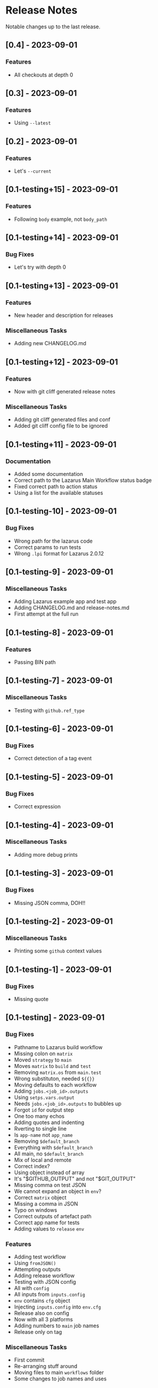 # Release Notes

Notable changes up to the last release.

## [0.4] - 2023-09-01

### Features

- All checkouts at depth 0

## [0.3] - 2023-09-01

### Features

- Using `--latest`

## [0.2] - 2023-09-01

### Features

- Let's `--current`

## [0.1-testing+15] - 2023-09-01

### Features

- Following `body` example, not `body_path`

## [0.1-testing+14] - 2023-09-01

### Bug Fixes

- Let's try with depth 0

## [0.1-testing+13] - 2023-09-01

### Features

- New header and description for releases

### Miscellaneous Tasks

- Adding new CHANGELOG.md

## [0.1-testing+12] - 2023-09-01

### Features

- Now with git cliff generated release notes

### Miscellaneous Tasks

- Adding git cliff generated files and conf
- Added git cliff config file to be ignored

## [0.1-testing+11] - 2023-09-01

### Documentation

- Added some documentation
- Correct path to the Lazarus Main Workflow status badge
- Fixed correct path to action status
- Using a list for the available statuses

## [0.1-testing-10] - 2023-09-01

### Bug Fixes

- Wrong path for the lazarus code
- Correct params to run tests
- Wrong `.lpi` format for Lazarus 2.0.12

## [0.1-testing-9] - 2023-09-01

### Miscellaneous Tasks

- Adding Lazarus example app and test app
- Adding CHANGELOG.md and release-notes.md
- First attempt at the full run

## [0.1-testing-8] - 2023-09-01

### Features

- Passing BIN path

## [0.1-testing-7] - 2023-09-01

### Miscellaneous Tasks

- Testing with `github.ref_type`

## [0.1-testing-6] - 2023-09-01

### Bug Fixes

- Correct detection of a tag event

## [0.1-testing-5] - 2023-09-01

### Bug Fixes

- Correct expression

## [0.1-testing-4] - 2023-09-01

### Miscellaneous Tasks

- Adding more debug prints

## [0.1-testing-3] - 2023-09-01

### Bug Fixes

- Missing JSON comma, DOH!!

## [0.1-testing-2] - 2023-09-01

### Miscellaneous Tasks

- Printing some `github` context values

## [0.1-testing-1] - 2023-09-01

### Bug Fixes

- Missing quote

## [0.1-testing] - 2023-09-01

### Bug Fixes

- Pathname to Lazarus build workflow
- Missing colon on `matrix`
- Moved `strategy` to `main`
- Moves `matrix` to `build` and `test`
- Removing `matrix.os` from `main.test`
- Wrong substituton, needed `${{}}`
- Moving defaults to each workflow
- Adding `jobs.<job_id>.outputs`
- Using `setps.vars.output`
- Needs `jobs.<job_id>.outputs` to bubbles up
- Forgot `id` for output step
- One too many echos
- Adding quotes and indenting
- Rverting to single line
- Is `app-name` not `app_name`
- Removing `$default_branch`
- Everything with `$default_branch`
- All main, no `$default_branch`
- Mix of local and remote
- Correct index?
- Using object instead of array
- It's "$GITHUB_OUTPUT" and not "$GIT_OUTPUT"
- Missing comma on test JSON
- We cannot expand an object in `env`?
- Correct `matrix` object
- Missing a comma in JSON
- Typo on windows
- Correct outputs of artefact path
- Correct app name for tests
- Adding values to `release` `env`

### Features

- Adding test workflow
- Using `fromJSON()`
- Attempting outputs
- Adding release workflow
- Testing with JSON config
- All with `config`
- All inputs from `inputs.config`
- `env` contains `cfg` object
- Injecting `inputs.config` into `env.cfg`
- Release also on config
- Now with all 3 platforms
- Adding numbers to `main` job names
- Release only on tag

### Miscellaneous Tasks

- First commit
- Re-arranging stuff around
- Moving files to main `workflows` folder
- Some changes to job names and uses

<!-- generated by git-cliff -->

